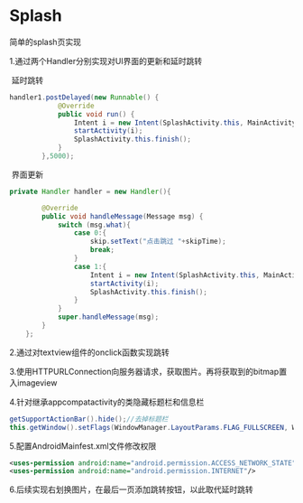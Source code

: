 # Splash
简单的splash页实现

1.通过两个Handler分别实现对UI界面的更新和延时跳转

​		延时跳转

```java
handler1.postDelayed(new Runnable() {
            @Override
            public void run() {
                Intent i = new Intent(SplashActivity.this, MainActivity.class);
                startActivity(i);
                SplashActivity.this.finish();
            }
        },5000);
```



​		界面更新

```java
private Handler handler = new Handler(){

        @Override
        public void handleMessage(Message msg) {
            switch (msg.what){
                case 0:{
                    skip.setText("点击跳过 "+skipTime);
                    break;
                }
                case 1:{
                    Intent i = new Intent(SplashActivity.this, MainActivity.class);
                    startActivity(i);
                    SplashActivity.this.finish();
                }
            }
            super.handleMessage(msg);
        }
    };
```



2.通过对textview组件的onclick函数实现跳转



3.使用HTTPURLConnection向服务器请求，获取图片。再将获取到的bitmap置入imageview 



4.针对继承appcompatactivity的类隐藏标题栏和信息栏

```java
getSupportActionBar().hide();//去掉标题栏
this.getWindow().setFlags(WindowManager.LayoutParams.FLAG_FULLSCREEN, WindowManager.LayoutParams.FLAG_FULLSCREEN);//去掉信息栏
```

5.配置AndroidMainfest.xml文件修改权限

```xml
<uses-permission android:name="android.permission.ACCESS_NETWORK_STATE"/>
<uses-permission android:name="android.permission.INTERNET"/>
```

6.后续实现右划换图片，在最后一页添加跳转按钮，以此取代延时跳转